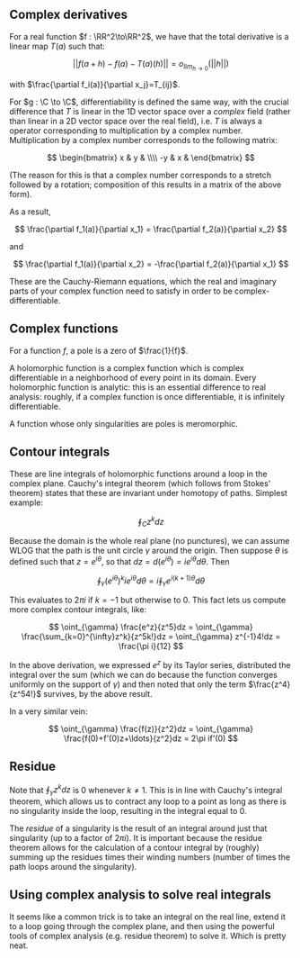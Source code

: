 $\newcommand{\R}{\mathbb{R}}$
$\newcommand{\RR}{\mathbb{R}}$
$\newcommand{\C}{\mathbb{C}}$
$\newcommand{\N}{\mathbb{N}}$
$\newcommand{\Z}{\mathbb{Z}}$


## Complex derivatives

For a real function $f : \RR^2\to\RR^2$, we have that the total derivative is a linear map $T(a)$ such that:

$$ ||f(a+h) - f(a) - T(a)(h)|| = o_{lim_{h\to0}}(||h||) $$

with $\frac{\partial f_i(a)}{\partial x_j}=T_{ij}$.

For $g : \C \to \C$, differentiability is defined the same way, with the crucial difference that $T$ is linear in the 1D vector space over a *complex* field (rather than linear in a 2D vector space over the real field), i.e. $T$ is always a operator corresponding to multiplication by a complex number. Multiplication by a complex number corresponds to the following matrix:

$$ \begin{bmatrix} x & y & \\\\ -y & x & \end{bmatrix} $$

(The reason for this is that a complex number corresponds to a stretch followed by a rotation; composition of this results in a matrix of the above form).

As a result,

$$ \frac{\partial f_1(a)}{\partial x_1} = \frac{\partial f_2(a)}{\partial x_2} $$

and

$$ \frac{\partial f_1(a)}{\partial x_2} = -\frac{\partial f_2(a)}{\partial x_1} $$

These are the Cauchy-Riemann equations, which the real and imaginary parts of your complex function need to satisfy in order to be complex-differentiable.

## Complex functions

For a function $f$, a pole is a zero of $\frac{1}{f}$.

A holomorphic function is a complex function which is complex differentiable in a neighborhood of every point in its domain. Every holomorphic function is analytic: this is an essential difference to real analysis: roughly, if a complex function is once differentiable, it is infinitely differentiable.

A function whose only singularities are poles is meromorphic.


## Contour integrals

These are line integrals of holomorphic functions around a loop in the complex plane. Cauchy's integral theorem (which follows from Stokes' theorem) states that these are invariant under homotopy of paths. Simplest example:

$$ \oint_C z^kdz$$

Because the domain is the whole real plane (no punctures), we can assume WLOG that the path is the unit circle $\gamma$ around the origin. Then suppose $\theta$ is defined such that $z=e^{i\theta}$, so that $dz = d(e^{i\theta})= ie^{i\theta}d\theta$. Then

$$ \oint_{\gamma} (e^{i\theta})^kie^{i\theta}d\theta = i\oint_{\gamma} e^{i(k+1)\theta}d\theta$$

This evaluates to $2\pi i$ if $k=-1$ but otherwise to $0$. This fact lets us compute more complex contour integrals, like:

$$ \oint_{\gamma} \frac{e^z}{z^5}dz = \oint_{\gamma} \frac{\sum_{k=0}^{\infty}z^k}{z^5k!}dz = \oint_{\gamma} z^{-1}4!dz = \frac{\pi i}{12}    $$

In the above derivation, we expressed $e^z$ by its Taylor series, distributed the integral over the sum (which we can do because the function converges uniformly on the support of $\gamma$) and then noted that only the term $\frac{z^4}{z^54!}$ survives, by the above result.

In a very similar vein:

$$ 
\oint_{\gamma} \frac{f(z)}{z^2}dz = \oint_{\gamma} \frac{f(0)+f'(0)z+\ldots}{z^2}dz = 2\pi if'(0)  
$$

## Residue

Note that $\oint_{\gamma} z^kdz$ is $0$ whenever $k\neq 1$. This is in line with Cauchy's integral theorem, which allows us to contract any loop to a point as long as there is no singularity inside the loop, resulting in the integral equal to $0$.

The *residue* of a singularity is the result of an integral around just that singularity (up to a factor of $2\pi i$). It is important because the residue theorem allows for the calculation of a contour integral by (roughly) summing up the residues times their winding numbers (number of times the path loops around the singularity).

## Using complex analysis to solve real integrals

It seems like a common trick is to take an integral on the real line, extend it to a loop going through the complex plane, and then using the powerful tools of complex analysis (e.g. residue theorem) to solve it. Which is pretty neat.

<!-- As an example, consider

$$I = \int_{-\infty}^{\infty}\frac{1}{x^2+a^2}dx$$

Suppose we first consider the case with finite bounds on integration, say $(-T,T)$ and create a contour by joining the two ends with a semicircle.  -->
